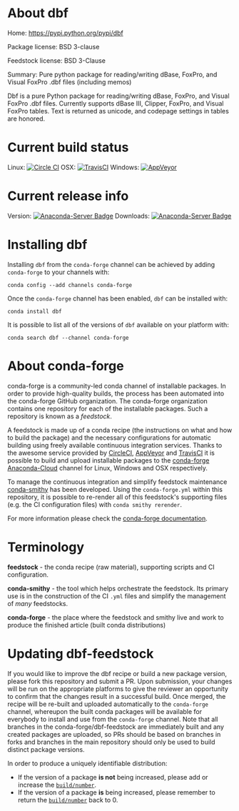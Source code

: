 About dbf
=========

Home: https://pypi.python.org/pypi/dbf

Package license: BSD 3-clause

Feedstock license: BSD 3-Clause

Summary: Pure python package for reading/writing dBase, FoxPro, and Visual FoxPro .dbf files (including memos)

Dbf is a pure Python package for reading/writing dBase, FoxPro, and
Visual FoxPro .dbf files. Currently supports dBase III, Clipper, FoxPro,
and Visual FoxPro tables. Text is returned as unicode, and codepage settings
in tables are honored.


Current build status
====================

Linux: [![Circle CI](https://circleci.com/gh/conda-forge/dbf-feedstock.svg?style=shield)](https://circleci.com/gh/conda-forge/dbf-feedstock)
OSX: [![TravisCI](https://travis-ci.org/conda-forge/dbf-feedstock.svg?branch=master)](https://travis-ci.org/conda-forge/dbf-feedstock)
Windows: [![AppVeyor](https://ci.appveyor.com/api/projects/status/github/conda-forge/dbf-feedstock?svg=True)](https://ci.appveyor.com/project/conda-forge/dbf-feedstock/branch/master)

Current release info
====================
Version: [![Anaconda-Server Badge](https://anaconda.org/conda-forge/dbf/badges/version.svg)](https://anaconda.org/conda-forge/dbf)
Downloads: [![Anaconda-Server Badge](https://anaconda.org/conda-forge/dbf/badges/downloads.svg)](https://anaconda.org/conda-forge/dbf)

Installing dbf
==============

Installing `dbf` from the `conda-forge` channel can be achieved by adding `conda-forge` to your channels with:

```
conda config --add channels conda-forge
```

Once the `conda-forge` channel has been enabled, `dbf` can be installed with:

```
conda install dbf
```

It is possible to list all of the versions of `dbf` available on your platform with:

```
conda search dbf --channel conda-forge
```


About conda-forge
=================

conda-forge is a community-led conda channel of installable packages.
In order to provide high-quality builds, the process has been automated into the
conda-forge GitHub organization. The conda-forge organization contains one repository
for each of the installable packages. Such a repository is known as a *feedstock*.

A feedstock is made up of a conda recipe (the instructions on what and how to build
the package) and the necessary configurations for automatic building using freely
available continuous integration services. Thanks to the awesome service provided by
[CircleCI](https://circleci.com/), [AppVeyor](http://www.appveyor.com/)
and [TravisCI](https://travis-ci.org/) it is possible to build and upload installable
packages to the [conda-forge](https://anaconda.org/conda-forge)
[Anaconda-Cloud](http://docs.anaconda.org/) channel for Linux, Windows and OSX respectively.

To manage the continuous integration and simplify feedstock maintenance
[conda-smithy](http://github.com/conda-forge/conda-smithy) has been developed.
Using the ``conda-forge.yml`` within this repository, it is possible to re-render all of
this feedstock's supporting files (e.g. the CI configuration files) with ``conda smithy rerender``.

For more information please check the [conda-forge documentation](https://conda-forge.org/docs/).

Terminology
===========

**feedstock** - the conda recipe (raw material), supporting scripts and CI configuration.

**conda-smithy** - the tool which helps orchestrate the feedstock.
                   Its primary use is in the construction of the CI ``.yml`` files
                   and simplify the management of *many* feedstocks.

**conda-forge** - the place where the feedstock and smithy live and work to
                  produce the finished article (built conda distributions)


Updating dbf-feedstock
======================

If you would like to improve the dbf recipe or build a new
package version, please fork this repository and submit a PR. Upon submission,
your changes will be run on the appropriate platforms to give the reviewer an
opportunity to confirm that the changes result in a successful build. Once
merged, the recipe will be re-built and uploaded automatically to the
`conda-forge` channel, whereupon the built conda packages will be available for
everybody to install and use from the `conda-forge` channel.
Note that all branches in the conda-forge/dbf-feedstock are
immediately built and any created packages are uploaded, so PRs should be based
on branches in forks and branches in the main repository should only be used to
build distinct package versions.

In order to produce a uniquely identifiable distribution:
 * If the version of a package **is not** being increased, please add or increase
   the [``build/number``](http://conda.pydata.org/docs/building/meta-yaml.html#build-number-and-string).
 * If the version of a package **is** being increased, please remember to return
   the [``build/number``](http://conda.pydata.org/docs/building/meta-yaml.html#build-number-and-string)
   back to 0.